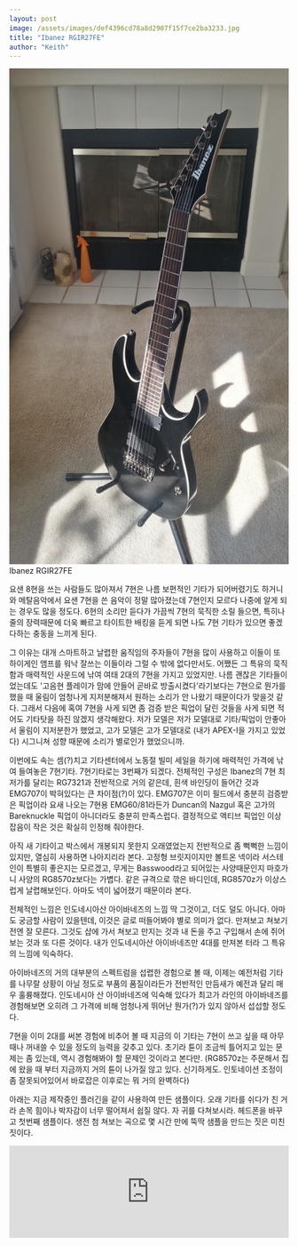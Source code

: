 ```yaml
---
layout: post
image: /assets/images/def4396cd78a8d2907f15f7ce2ba3233.jpg
title: "Ibanez RGIR27FE"
author: "Keith"
---
```


![image](/assets/images/def4396cd78a8d2907f15f7ce2ba3233.jpg)Ibanez RGIR27FE



요샌 8현을 쓰는 사람들도 많아져서 7현은 나름 보편적인 기타가 되어버렸기도 하거니와 메탈음악에서 요샌 7현을 쓴 음악이 정말 많아졌는데 7현인지 모르다 나중에 알게 되는 경우도 많을 정도다. 6현의 소리만 듣다가 가끔씩 7현의 묵직한 소릴 들으면, 특히나 줄의 장력때문에 더욱 빠르고 타이트한 배킹을 듣게 되면 나도 7현 기타가 있으면 좋겠다하는 충동을 느끼게 된다. 


그 이유는 대개 스마트하고 날렵한 움직임의 주자들이 7현을 많이 사용하고 이들이 또 하이게인 앰프를 워낙 잘쓰는 이들이라 그럴 수 밖에 없다만서도. 어쨌든 그 특유의 묵직함과 매력적인 사운드에 낚여 여태 2대의 7현을 가지고 있었지만. 나름 괜찮은 기타들이었는데도 '고음현 플레이가 맘에 안들어 곧바로 방출시켰다'라기보다는 7현으로 뭔가를 했을 때 울림이 엄청나게 지저분해져서 원하는 소리가 안 나왔기 때문이다가 맞을것 같다. 그래서 다음에 혹여 7현을 사게 되면 좀 검증 받은 픽업이 달린 것들을 사게 되면 적어도 기타탓을 하진 않겠지 생각해왔다. 저가 모델은 저가 모델대로 기타/픽업이 안좋아서 울림이 지저분한가 했었고, 고가 모델은 고가 모델대로 (내가 APEX-I을 가지고 있었다) 시그니쳐 성향 때문에 소리가 별로인가 했었으니까.


이번에도 속는 셈(?)치고 기타센터에서 노동절 빌미 세일을 하기에 매력적인 가격에 낚여 들여놓은 7현기타. 7현기타로는 3번째가 되겠다. 전체적인 구성은 Ibanez의 7현 최저가를 달리는 RG7321과 전반적으로 거의 같은데, 흰색 바인딩이 들어간 것과 EMG707이 박혀있다는 큰 차이점(?)이 있다. EMG707은 이미 필드에서 충분히 검증받은 픽업이라 요새 나오는 7현용 EMG60/81라든가 Duncan의 Nazgul 혹은 고가의 Bareknuckle 픽업이 아니더라도 충분히 만족스럽다. 결정적으로 액티브 픽업인 이상 잡음이 작은 것은 확실히 인정해 줘야한다.


아직 새 기타이고 박스에서 개봉되지 못한지 오래였었는지 전반적으로 좀 뻑뻑한 느낌이 있지만, 열심히 사용하면 나아지리라 본다. 고정형 브릿지이지만 볼트온 넥이라 서스테인이 특별히 좋은지는 모르겠고, 무게는 Basswood라고 되어있는 사양때문인지 마호가니 사양의 RG8570z보다는 가볍다. 같은 규격으로 깎은 바디인데, RG8570z가 이상스럽게 날렵해보인다. 아마도 넥이 넓어졌기 때문이라 본다.


전체적인 느낌은 인도네시아산 아이바네즈의 느낌 딱 그것이고, 더도 덜도 아니다. 아마도 궁금할 사람이 있을텐데, 이것은 글로 떠들어봐야 별로 의미가 없다. 만져보고 쳐보기 전엔 잘 모른다. 그것도 샵에 가서 쳐보고 만지는 것과 내 돈을 주고 구입해서 손에 쥐어보는 것과 또 다른 것이다. 내가 인도네시아산 아이바네즈만 4대를 만져본 터라 그 특유의 느낌에 익숙하다. 


아이바네즈의 거의 대부분의 스펙트럼을 섭렵한 경험으로 볼 때, 이제는 예전처럼 기타를 나무랄 상황이 아닐 정도로 부품의 품질이라든가 전반적인 만듬새가 예전과 달리 매우 훌륭해졌다. 인도네시아 산 아이바네즈에 익숙해 있다가 최고가 라인의 아이바네즈를 경험해보면 오히려 그 가격에 비해 엄청나게 뛰어난 뭔가(?)가 있지 않아서 섭섭할 정도다.


7현을 이미 2대를 써본 경험에 비추어 볼 때 지금의 이 기타는 7현이 쓰고 싶을 때 아무 때나 꺼내쓸 수 있을 정도의 능력을 갖추고 있다. 초기라 튠이 조금씩 틀어지고 있는 문제는 좀 있는데, 역시 경험해봐야 할 문제인 것이라고 본다만. (RG8570z는 주문해서 집에 왔을 때 부터 지금까지 거의 튠이 나가질 않고 있다. 신기하게도. 인토네이션 조정이 좀 잘못되어있어서 바로잡은 이후로는 뭐 거의 완벽하다)


아래는 지금 제작중인 플러긴을 같이 사용하여 만든 샘플이다. 오래 기타를 쉬다가 친 거라 손목 힘이나 박자감이 너무 떨어져서 쉽질 않다. 자 귀를 다쳐보시라. 헤드폰을 바꾸고 첫번째 샘플이다. 생전 첨 쳐보는 곡으로 몇 시간 만에 뚝딱 샘플을 만드는 짓은 미친 짓이다.




<iframe width="100%" height="166" scrolling="no" frameborder="no" src="https://w.soundcloud.com/player/?url=https%3A//api.soundcloud.com/tracks/167511752&amp;color=ff5500&amp;auto_play=false&amp;hide_related=false&amp;show_comments=true&amp;show_user=true&amp;show_reposts=false"></iframe>




